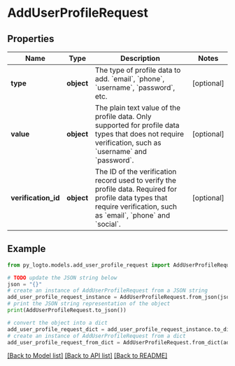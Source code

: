 # AddUserProfileRequest


## Properties

Name | Type | Description | Notes
------------ | ------------- | ------------- | -------------
**type** | **object** | The type of profile data to add. &#x60;email&#x60;, &#x60;phone&#x60;, &#x60;username&#x60;, &#x60;password&#x60;, etc. | [optional] 
**value** | **object** | The plain text value of the profile data. Only supported for profile data types that does not require verification, such as &#x60;username&#x60; and &#x60;password&#x60;. | [optional] 
**verification_id** | **object** | The ID of the verification record used to verify the profile data. Required for profile data types that require verification, such as &#x60;email&#x60;, &#x60;phone&#x60; and &#x60;social&#x60;. | [optional] 

## Example

```python
from py_logto.models.add_user_profile_request import AddUserProfileRequest

# TODO update the JSON string below
json = "{}"
# create an instance of AddUserProfileRequest from a JSON string
add_user_profile_request_instance = AddUserProfileRequest.from_json(json)
# print the JSON string representation of the object
print(AddUserProfileRequest.to_json())

# convert the object into a dict
add_user_profile_request_dict = add_user_profile_request_instance.to_dict()
# create an instance of AddUserProfileRequest from a dict
add_user_profile_request_from_dict = AddUserProfileRequest.from_dict(add_user_profile_request_dict)
```
[[Back to Model list]](../README.md#documentation-for-models) [[Back to API list]](../README.md#documentation-for-api-endpoints) [[Back to README]](../README.md)


